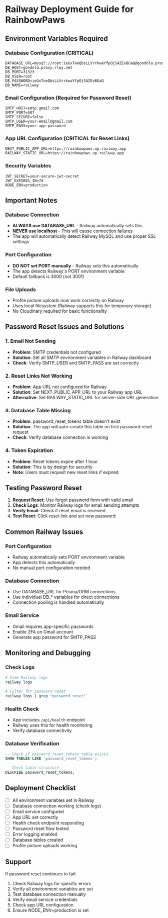 # Railway Deployment Guide for RainbowPaws

## Environment Variables Required

### Database Configuration (CRITICAL)
```
DATABASE_URL=mysql://root:ieGxToeQbsLLVrrkwaYfpOjSAZEvBGaQ@gondola.proxy.rlwy.net:31323/railway
DB_HOST=gondola.proxy.rlwy.net
DB_PORT=31323
DB_USER=root
DB_PASSWORD=ieGxToeQbsLLVrrkwaYfpOjSAZEvBGaQ
DB_NAME=railway
```

### Email Configuration (Required for Password Reset)
```
SMTP_HOST=smtp.gmail.com
SMTP_PORT=587
SMTP_SECURE=false
SMTP_USER=your-email@gmail.com
SMTP_PASS=your-app-password
```

### App URL Configuration (CRITICAL for Reset Links)
```
NEXT_PUBLIC_APP_URL=https://rainbowpaws.up.railway.app
RAILWAY_STATIC_URL=https://rainbowpaws.up.railway.app
```

### Security Variables
```
JWT_SECRET=your-secure-jwt-secret
JWT_EXPIRES_IN=7d
NODE_ENV=production
```

## Important Notes

### Database Connection
- **ALWAYS use DATABASE_URL** - Railway automatically sets this
- **NEVER use localhost** - This will cause connection failures
- The app will automatically detect Railway MySQL and use proper SSL settings

### Port Configuration
- **DO NOT set PORT manually** - Railway sets this automatically
- The app detects Railway's PORT environment variable
- Default fallback is 3000 (not 3001)

### File Uploads
- Profile picture uploads now work correctly on Railway
- Uses local filesystem (Railway supports this for temporary storage)
- No Cloudinary required for basic functionality

## Password Reset Issues and Solutions

### 1. Email Not Sending
- **Problem**: SMTP credentials not configured
- **Solution**: Set all SMTP environment variables in Railway dashboard
- **Check**: Verify SMTP_USER and SMTP_PASS are set correctly

### 2. Reset Links Not Working
- **Problem**: App URL not configured for Railway
- **Solution**: Set NEXT_PUBLIC_APP_URL to your Railway app URL
- **Alternative**: Set RAILWAY_STATIC_URL for server-side URL generation

### 3. Database Table Missing
- **Problem**: password_reset_tokens table doesn't exist
- **Solution**: The app will auto-create this table on first password reset request
- **Check**: Verify database connection is working

### 4. Token Expiration
- **Problem**: Reset tokens expire after 1 hour
- **Solution**: This is by design for security
- **Note**: Users must request new reset links if expired

## Testing Password Reset

1. **Request Reset**: Use forgot password form with valid email
2. **Check Logs**: Monitor Railway logs for email sending attempts
3. **Verify Email**: Check if reset email is received
4. **Test Reset**: Click reset link and set new password

## Common Railway Issues

### Port Configuration
- Railway automatically sets PORT environment variable
- App detects this automatically
- No manual port configuration needed

### Database Connection
- Use DATABASE_URL for Prisma/ORM connections
- Use individual DB_* variables for direct connections
- Connection pooling is handled automatically

### Email Service
- Gmail requires app-specific passwords
- Enable 2FA on Gmail account
- Generate app password for SMTP_PASS

## Monitoring and Debugging

### Check Logs
```bash
# View Railway logs
railway logs

# Filter for password reset
railway logs | grep "password reset"
```

### Health Check
- App includes `/api/health` endpoint
- Railway uses this for health monitoring
- Verify database connectivity

### Database Verification
```sql
-- Check if password_reset_tokens table exists
SHOW TABLES LIKE 'password_reset_tokens';

-- Check table structure
DESCRIBE password_reset_tokens;
```

## Deployment Checklist

- [ ] All environment variables set in Railway
- [ ] Database connection working (check logs)
- [ ] Email service configured
- [ ] App URL set correctly
- [ ] Health check endpoint responding
- [ ] Password reset flow tested
- [ ] Error logging enabled
- [ ] Database tables created
- [ ] Profile picture uploads working

## Support

If password reset continues to fail:
1. Check Railway logs for specific errors
2. Verify all environment variables are set
3. Test database connection manually
4. Verify email service credentials
5. Check app URL configuration
6. Ensure NODE_ENV=production is set